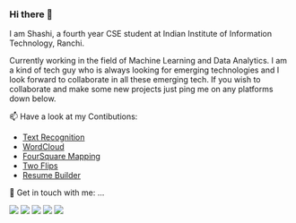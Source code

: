 ### Hi there 👋

I am Shashi, a fourth year CSE student at Indian Institute of Information Technology, Ranchi.

Currently working in the field of Machine Learning and Data Analytics. I am a kind of tech guy who is always looking for emerging technologies and I look forward to collaborate in all these emerging tech. If you wish to collaborate and make some new projects just ping me on any platforms down below.

<!--
Here are some ideas to get you started:

- 🔭 I’m currently working on ...
- 🌱 I’m currently learning ...
- 👯 I’m looking to collaborate on ...
- 🤔 I’m looking for help with ...
-->
📫 Have a look at my Contibutions:
<ul>
  <li><a href = 'https://github.com/walkershashi/Text-Recognition' target = '_blank'>Text Recognition</a></li>
  <li><a href = 'https://github.com/walkershashi/WordCloud' target = '_blank'>WordCloud</a></li>
  <li><a href = 'https://github.com/walkershashi/FourSquare-API' target = '_blank'>FourSquare Mapping</a></li>
  <li><a href = 'https://github.com/walkershashi/Two-Flips' target = '_blank'>Two Flips</a></li>
  <li><a href = 'https://github.com/walkershashi/Profiler' target = '_blank'>Resume Builder</a></li>
</ul>

💬 Get in touch with me: ...

<a href = 'https://www.linkedin.com/in/shashi-kumar-soni-0b5224156/' target = '_blank'><img src="https://img.icons8.com/color/48/000000/linkedin.png"/></a>
<a href = 'mailto:skssunny30@gmail.com'><img src="https://img.icons8.com/fluent/48/000000/gmail.png"/></a> 
<a href = 'https://twitter.com/walkershashi' target = '_blank'><img src="https://img.icons8.com/color/48/000000/twitter.png"/></a>
<a href = 'https://www.facebook.com/shashi.walker' target = '_blank'><img src="https://img.icons8.com/color/48/000000/facebook-new.png"/></a>
<a href = 'https://www.instagram.com/walkershashi/' target = '_blank'><img src="https://img.icons8.com/color/48/000000/instagram-new.png"/></a>
